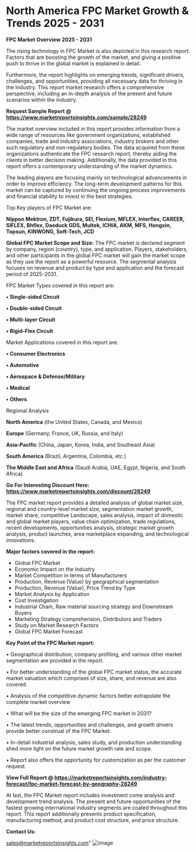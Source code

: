 # North America FPC Market Growth & Trends 2025 - 2031

<Strong> FPC Market Overview 2025 - 2031</strong>

The rising technology in FPC Market is also depicted in this research report. Factors that are boosting the growth of the market, and giving a positive push to thrive in the global market is explained in detail.

Furthermore, the report highlights on emerging trends, significant drivers, challenges, and opportunities, providing all necessary data for thriving in the industry. This report market research offers a comprehensive perspective, including an in-depth analysis of the present and future scenarios within the industry.

<strong>Request Sample Report @ <a href=https://www.marketreportsinsights.com/sample/28249>https://www.marketreportsinsights.com/sample/28249</a></strong>

The market overview included in this report provides information from a wide range of resources like government organizations, established companies, trade and industry associations, industry brokers and other such regulatory and non-regulatory bodies. The data acquired from these organizations authenticate the FPC research report, thereby aiding the clients in better decision making. Additionally, the data provided in this report offers a contemporary understanding of the market dynamics.

The leading players are focusing mainly on technological advancements in order to improve efficiency. The long-term development patterns for this market can be captured by continuing the ongoing process improvements and financial stability to invest in the best strategies.

Top Key players of FPC Market are:

<strong>Nippon Mektron, ZDT, Fujikura, SEI, Flexium, MFLEX, Interflex, CAREER, SIFLEX, Bhflex, Daeduck GDS, Multek, ICHIA, AKM, MFS, Hongxin, Topsun, KINWONG, Soft-Tech, JCD</strong>

<strong><b>Global FPC Market Scope and Size:</b></strong>
The FPC market is declared segment by company, region (country), type, and application. Players, stakeholders, and other participants in the global FPC market will gain the market scope as they use the report as a powerful resource. The segmental analysis focuses on revenue and product by type and application and the forecast period of 2025-2031.

FPC Market Types covered in this report are:

<strong>• Single-sided Circuit

• Double-sided Circuit

• Multi-layer Circuit

• Rigid-Flex Circuit</strong>

Market Applications covered in this report are:

<strong>• Consumer Electronics

• Automotive

• Aerospace & Defense/Military

• Medical

• Others</strong> 

Regional Analysis

<strong>North America</strong> (the United States, Canada, and Mexico)

<strong>Europe</strong> (Germany, France, UK, Russia, and Italy)

<strong>Asia-Pacific</strong> (China, Japan, Korea, India, and Southeast Asia)

<strong>South America</strong> (Brazil, Argentina, Colombia, etc.)

<strong>The Middle East and Africa</strong> (Saudi Arabia, UAE, Egypt, Nigeria, and South Africa)

<strong>Go For Interesting Discount Here: <a href=https://www.marketreportsinsights.com/discount/28249>https://www.marketreportsinsights.com/discount/28249</a></strong>

The FPC market report provides a detailed analysis of global market size, regional and country-level market size, segmentation market growth, market share, competitive Landscape, sales analysis, impact of domestic and global market players, value chain optimization, trade regulations, recent developments, opportunities analysis, strategic market growth analysis, product launches, area marketplace expanding, and technological innovations.

<strong><b>Major factors covered in the report:</b></strong>
<ul>
  <li>Global FPC Market </li>
  <li>Economic Impact on the Industry</li>
  <li>Market Competition in terms of Manufacturers</li>
  <li>Production, Revenue (Value) by geographical segmentation</li>
  <li>Production, Revenue (Value), Price Trend by Type</li>
  <li>Market Analysis by Application</li>
  <li>Cost Investigation</li>
  <li>Industrial Chain, Raw material sourcing strategy and Downstream Buyers</li>
  <li>Marketing Strategy comprehension, Distributors and Traders</li>
  <li>Study on Market Research Factors</li>
  <li>Global FPC Market Forecast</li>
</ul>

<strong><b>Key Point of the FPC Market report:</b></strong>

• Geographical distribution, company profiling, and various other market segmentation are provided in the report.

• For better understanding of the global FPC market status, the accurate market valuation which comprises of size, share, and revenue are also covered.

• Analysis of the competitive dynamic factors better extrapolate the complete market overview

• What will be the size of the emerging FPC market in 2031?

• The latest trends, opportunities and challenges, and growth drivers provide better construal of the FPC Market.

• In-detail industrial analysis, sales study, and production understanding shed more light on the future market growth rate and scope.

• Report also offers the opportunity for customization as per the customer request.

<strong><b>View Full Report @ <a href=https://marketreportsinsights.com/industry-forecast/fpc-market-forecast-by-geography-28249>https://marketreportsinsights.com/industry-forecast/fpc-market-forecast-by-geography-28249</a></b></strong>


At last, the FPC Market report includes investment come analysis and development trend analysis. The present and future opportunities of the fastest growing international industry segments are coated throughout this report. This report additionally presents product specification, manufacturing method, and product cost structure, and price structure.

<strong>Contact Us:</strong>

sales@marketreportsinsights.com"
![image](https://github.com/user-attachments/assets/cf1cd01e-54c1-4252-8b49-c7098ff573c2)
